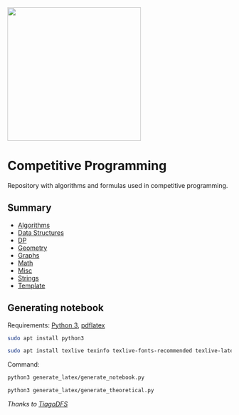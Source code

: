 <img width="300px" src="https://img.ifunny.co/images/33158e52fd19695bb1bfc98f4710f5a630000275d8cfb7ec3533f0a3f3c97294_1.webp"/>

# Competitive Programming

Repository with algorithms and formulas used in competitive programming.

Summary
------------

- [Algorithms](Content/Algorithms/)
- [Data Structures](Content/Data%20Structures/)
- [DP](Content/DP/)
- [Geometry](Content/Geometry/)
- [Graphs](Content/Graphs/)
- [Math](Content/Math/)
- [Misc](Content/Misc)
- [Strings](Content/Strings/)
- [Template](Content/Template/)

Generating notebook
----------------------

Requirements: [Python 3](https://www.python.org/), [pdflatex](http://pdftex.org)

```bash
sudo apt install python3
```

```bash
sudo apt install texlive texinfo texlive-fonts-recommended texlive-latex-extra
```

Command:

```bash
python3 generate_latex/generate_notebook.py
```

```bash
python3 generate_latex/generate_theoretical.py
```

_Thanks to [TiagoDFS](https://github.com/Tiagosf00/Competitive-Programming)_
